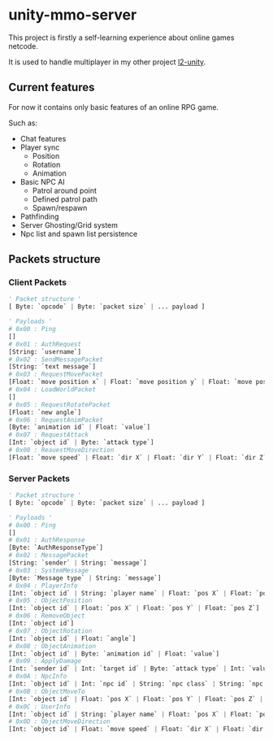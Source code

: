 # unity-mmo-server

<p>This project is firstly a self-learning experience about online games netcode.</p>

It is used to handle multiplayer in my other project [l2-unity](https://gitlab.com/shnok/l2-unity).
## Current features

For now it contains only basic features of an online RPG game. <p>Such as:
- Chat features
- Player sync
	- Position
	- Rotation
	- Animation
- Basic NPC AI
	- Patrol around point
	- Defined patrol path
	- Spawn/respawn
- Pathfinding
- Server Ghosting/Grid system
- Npc list and spawn list persistence

</p>

## Packets structure

### Client Packets

```python
' Packet structure '
[ Byte: `opcode` | Byte: `packet size` | ... payload ]

' Payloads '
# 0x00 : Ping
[]
# 0x01 : AuthRequest
[String: `username`]
# 0x02 : SendMessagePacket
[String: `text message`]
# 0x03 : RequestMovePacket
[Float: `move position x` | Float: `move position y` | Float: `move position z`]
# 0x04 : LoadWorldPacket
[]
# 0x05 : RequestRotatePacket
[Float: `new angle`]
# 0x06 : RequestAnimPacket
[Byte: `animation id` | Float: `value`]
# 0x07 : RequestAttack
[Int: `object id` | Byte: `attack type`]
# 0x08 : ReauestMoveDirection
[Float: `move speed` | Float: `dir X` | Float: `dir Y` | Float: `dir Z`]

```

### Server Packets

```python
' Packet structure '
[ Byte: `opcode` | Byte: `packet size` | ... payload ]

' Payloads '
# 0x00 : Ping
[]
# 0x01 : AuthResponse
[Byte: `AuthResponseType`]
# 0x02 : MessagePacket
[String: `sender` | String: `message`]
# 0x03 : SystemMessage
[Byte: `Message type` | String: `message`]
# 0x04 : PlayerInfo
[Int: `object id` | String: `player name` | Float: `pos X` | Float: `pos Y` | Float: `pos Z`| Int: `level`| Int: `hp`| Int: `maxhp`| Int: `mp`| Int: `maxMp`| Int: `cp`| Int: `maxCp`]
# 0x05 : ObjectPosition
[Int: `object id` | Float: `pos X` | Float: `pos Y` | Float: `pos Z`]
# 0x06 : RemoveObject
[Int: `object id`]
# 0x07 : ObjectRotation
[Int: `object id` | Float: `angle`]
# 0x08 : ObjectAnimation
[Int: `object id` | Byte: `animation id` | Float: `value`]
# 0x09 : ApplyDamage
[Int: `sender id` | Int: `target id` | Byte: `attack type` | Int: `value`]
# 0x0A : NpcInfo
[Int: `object id` | Int: `npc id` | String: `npc class` | String: `npc type` | Float: `pos X` | Float: `pos Y` | Float: `pos Z`| Float: `collision height`| Float: `movespeed`| Int: `level`| Int: `hp`| Int: `maxhp`]
# 0x0B : ObjectMoveTo
[Int: `object id` | Float: `pos X` | Float: `pos Y` | Float: `pos Z` | Float: `speed`]
# 0x0C : UserInfo
[Int: `object id` | String: `player name` | Float: `pos X` | Float: `pos Y` | Float: `pos Z`| Int: `level`| Int: `hp`| Int: `maxhp`| Int: `mp`| Int: `maxMp`| Int: `cp`| Int: `maxCp`]
# 0x0D : ObjectMoveDirection
[Int: `object id` | Float: `move speed` | Float: `dir X` | Float: `dir Y` | Float: `dir Z`]

```

